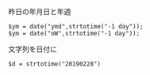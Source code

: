 


昨日の年月日と年週
```
$ym = date("ymd",strtotime("-1 day"));
$ym = date("oW",strtotime("-1 day"));
```

文字列を日付に
```
$d = strtotime("20190228")
```
